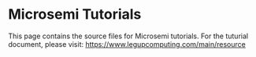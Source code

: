 # Microsemi Tutorials
This page contains the source files for Microsemi tutorials. 
For the tuturial document, please visit: https://www.legupcomputing.com/main/resource
